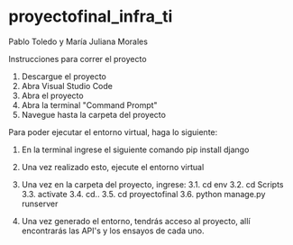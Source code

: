 # proyectofinal_infra_ti
Pablo Toledo y María Juliana Morales

Instrucciones para correr el proyecto 

1. Descargue el proyecto 
2. Abra Visual Studio Code 
3. Abra el proyecto
4. Abra la terminal "Command Prompt"
5. Navegue hasta la carpeta del proyecto

Para poder ejecutar el entorno virtual, haga lo siguiente:
1. En la terminal ingrese el siguiente comando pip install django 
2. Una vez realizado esto, ejecute el entorno virtual 
3. Una vez en la carpeta del proyecto, ingrese:
   3.1. cd env
   3.2. cd Scripts 
   3.3. activate 
   3.4. cd.. 
   3.5. cd proyectofinal
   3.6. python manage.py runserver

4. Una vez generado el entorno, tendrás acceso al proyecto, allí encontrarás las API's y los ensayos de cada uno. 
